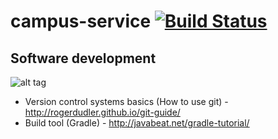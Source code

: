 campus-service [![Build Status](https://travis-ci.org/ameypotnis/campus-service.svg?branch=master)](https://travis-ci.org/ameypotnis/campus-service)
=============

Software development
-------------
![alt tag](https://raw.githubusercontent.com/ameypotnis/campus-service/master/software-development.png)


* Version control systems basics (How to use git) - http://rogerdudler.github.io/git-guide/
* Build tool (Gradle) - http://javabeat.net/gradle-tutorial/
